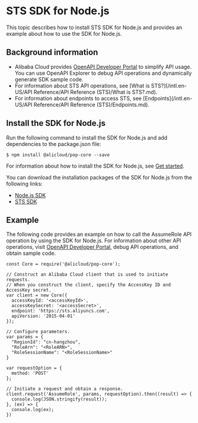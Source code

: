 # STS SDK for Node.js

This topic describes how to install STS SDK for Node.js and provides an example about how to use the SDK for Node.js.

## Background information

-   Alibaba Cloud provides [OpenAPI Developer Portal](https://next.api.aliyun.com/api/Sts) to simplify API usage. You can use OpenAPI Explorer to debug API operations and dynamically generate SDK sample code.
-   For information about STS API operations, see [What is STS?](/intl.en-US/API Reference/API Reference (STS)/What is STS?.md).
-   For information about endpoints to access STS, see [Endpoints](/intl.en-US/API Reference/API Reference (STS)/Endpoints.md).

## Install the SDK for Node.js

Run the following command to install the SDK for Node.js and add dependencies to the package.json file:

`$ npm install @alicloud/pop-core --save`

For information about how to install the SDK for Node.js, see [Get started]().

You can download the installation packages of the SDK for Node.js from the following links:

-   [Node.js SDK](https://github.com/aliyun/openapi-core-nodejs-sdk)
-   [STS SDK](https://github.com/aliyun/nodejs-sts-sdk)

## Example

The following code provides an example on how to call the AssumeRole API operation by using the SDK for Node.js. For information about other API operations, visit [OpenAPI Developer Portal](https://next.api.aliyun.com/api/Sts), debug API operations, and obtain sample code.

```
const Core = require('@alicloud/pop-core');

// Construct an Alibaba Cloud client that is used to initiate requests.
// When you construct the client, specify the AccessKey ID and AccessKey secret.
var client = new Core({
  accessKeyId: '<accessKeyId>',
  accessKeySecret: '<accessSecret>',
  endpoint: 'https://sts.aliyuncs.com',
  apiVersion: '2015-04-01'
});

// Configure parameters.
var params = {
  "RegionId": "cn-hangzhou",
  "RoleArn": "<RoleARN>",
  "RoleSessionName": "<RoleSessionName>"
}

var requestOption = {
  method: 'POST'
};

// Initiate a request and obtain a response.
client.request('AssumeRole', params, requestOption).then((result) => {
  console.log(JSON.stringify(result));
}, (ex) => {
  console.log(ex);
})           
```

